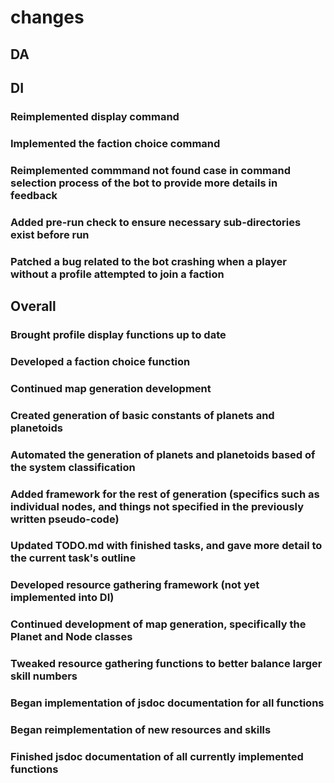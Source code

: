 # changes

## DA

## DI

### Reimplemented display command

### Implemented the faction choice command

### Reimplemented commmand not found case in command selection process of the bot to provide more details in feedback

### Added pre-run check to ensure necessary sub-directories exist before run

### Patched a bug related to the bot crashing when a player without a profile attempted to join a faction

## Overall

### Brought profile display functions up to date

### Developed a faction choice function

### Continued map generation development

### Created generation of basic constants of planets and planetoids

### Automated the generation of planets and planetoids based of the system classification

### Added framework for the rest of generation (specifics such as individual nodes, and things not specified in the previously written pseudo-code)

### Updated TODO.md with finished tasks, and gave more detail to the current task's outline

### Developed resource gathering framework (not yet implemented into DI)

### Continued development of map generation, specifically the Planet and Node classes

### Tweaked resource gathering functions to better balance larger skill numbers

### Began implementation of jsdoc documentation for all functions

### Began reimplementation of new resources and skills

### Finished jsdoc documentation of all currently implemented functions
